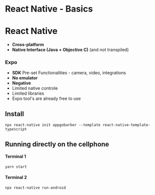 # React Native - Basics

# React Native

* **Cross-platform**
* **Native Interface (Java + Objective C)** (and not transpiled)

### Expo
* **SDK** Pre-set Functionalities - camera, video, integrations
* **No emulator**
* **Negative**
* Limited native controle
* Limited libraries
* Expo tool's are already free to use 


## Install

```
npx react-native init appgobarber --template react-native-template-typescript

```

## Running directly on the cellphone

#### Terminal 1
```
yarn start
```

#### Terminal 2
```
npx react-native run-android
```